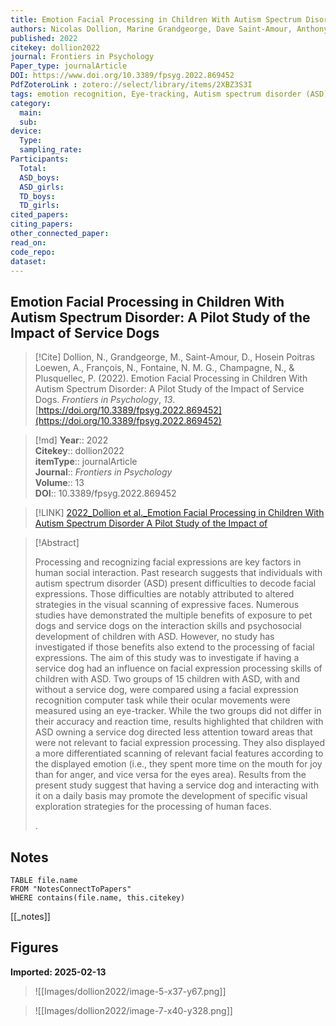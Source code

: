 ```yaml
---
title: Emotion Facial Processing in Children With Autism Spectrum Disorder A Pilot Study of the Impact of Service Dogs
authors: Nicolas Dollion, Marine Grandgeorge, Dave Saint-Amour, Anthony Hosein Poitras Loewen, Nathe François, Nathalie M. G. Fontaine, Noël Champagne, Pierrich Plusquellec
published: 2022
citekey: dollion2022
journal: Frontiers in Psychology
Paper_type: journalArticle
DOI: https://www.doi.org/10.3389/fpsyg.2022.869452
PdfZoteroLink : zotero://select/library/items/2XBZ3S3I
tags: emotion recognition, Eye-tracking, Autism spectrum disorder (ASD), Facial expression processing, service dog
category:
  main: 
  sub: 
device:
  Type: 
  sampling_rate: 
Participants:
  Total: 
  ASD_boys: 
  ASD_girls: 
  TD_boys: 
  TD_girls: 
cited_papers:
citing_papers: 
other_connected_paper: 
read_on: 
code_repo: 
dataset:
---
```


## Emotion Facial Processing in Children With Autism Spectrum Disorder: A Pilot Study of the Impact of Service Dogs

> [!Cite]
> Dollion, N., Grandgeorge, M., Saint-Amour, D., Hosein Poitras Loewen, A., François, N., Fontaine, N. M. G., Champagne, N., & Plusquellec, P. (2022). Emotion Facial Processing in Children With Autism Spectrum Disorder: A Pilot Study of the Impact of Service Dogs. _Frontiers in Psychology_, _13_. [https://doi.org/10.3389/fpsyg.2022.869452](https://doi.org/10.3389/fpsyg.2022.869452)


>[!md]
> **Year**:: 2022   
> **Citekey**:: dollion2022  
> **itemType**:: journalArticle  
> **Journal**:: *Frontiers in Psychology*  
> **Volume**:: 13  
> **DOI**:: 10.3389/fpsyg.2022.869452    

> [!LINK] 
> [2022_Dollion et al._Emotion Facial Processing in Children With Autism Spectrum Disorder A Pilot Study of the Impact of](zotero://select/library/items/HP2A3WXP)

> [!Abstract]
>
> <p>Processing and recognizing facial expressions are key factors in human social interaction. Past research suggests that individuals with autism spectrum disorder (ASD) present difficulties to decode facial expressions. Those difficulties are notably attributed to altered strategies in the visual scanning of expressive faces. Numerous studies have demonstrated the multiple benefits of exposure to pet dogs and service dogs on the interaction skills and psychosocial development of children with ASD. However, no study has investigated if those benefits also extend to the processing of facial expressions. The aim of this study was to investigate if having a service dog had an influence on facial expression processing skills of children with ASD. Two groups of 15 children with ASD, with and without a service dog, were compared using a facial expression recognition computer task while their ocular movements were measured using an eye-tracker. While the two groups did not differ in their accuracy and reaction time, results highlighted that children with ASD owning a service dog directed less attention toward areas that were not relevant to facial expression processing. They also displayed a more differentiated scanning of relevant facial features according to the displayed emotion (i.e., they spent more time on the mouth for joy than for anger, and vice versa for the eyes area). Results from the present study suggest that having a service dog and interacting with it on a daily basis may promote the development of specific visual exploration strategies for the processing of human faces.</p>
>.
> 


## Notes

```dataview 
TABLE file.name 
FROM "NotesConnectToPapers" 
WHERE contains(file.name, this.citekey)
```

[[_notes]]

## Figures

**Imported: 2025-02-13**

> ![[Images/dollion2022/image-5-x37-y67.png]]

> ![[Images/dollion2022/image-7-x40-y328.png]]